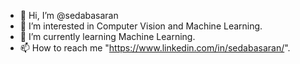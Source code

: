 - 👋 Hi, I’m @sedabasaran
- 👀 I’m interested in Computer Vision and Machine Learning.
- 🌱 I’m currently learning Machine Learning.
- 📫 How to reach me "https://www.linkedin.com/in/sedabasaran/".

<!---
sedabasaran/sedabasaran is a ✨ special ✨ repository because its `README.md` (this file) appears on your GitHub profile.
You can click the Preview link to take a look at your changes.
--->
